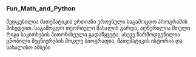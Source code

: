 ### Fun_Math_and_Python
შედგენილია მათემატიკის ერთიანი ეროვნული საგამოცდო პროგრამის მიხედვით.
საგამოცდო თეორიული მასალის გარდა, აღწერილია მთელი რიგი საკითხების პითონისეული გადაწყვეტა.
ასევე წარმოდგენილია ცნობილი მეცნიერების მოკლე ბიოგრაფია, მათემატიკის ისტორია და სახალისო ამბები

